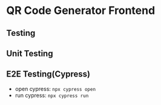 # QR Code Generator Frontend

## Testing

## Unit Testing

## E2E Testing(Cypress)
- open cypress: `npx cypress open`
- run cypress: `npx cypress run`